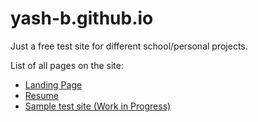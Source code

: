 # yash-b.github.io
Just a free test site for different school/personal projects.

List of all pages on the site:
+ [Landing Page](https://yash-b.github.io)
+ [Resume](https://yash-b.github.io/YashB.pdf)
+ [Sample test site (Work in Progress)](https://yash-b.github.io/samplesite.html)

